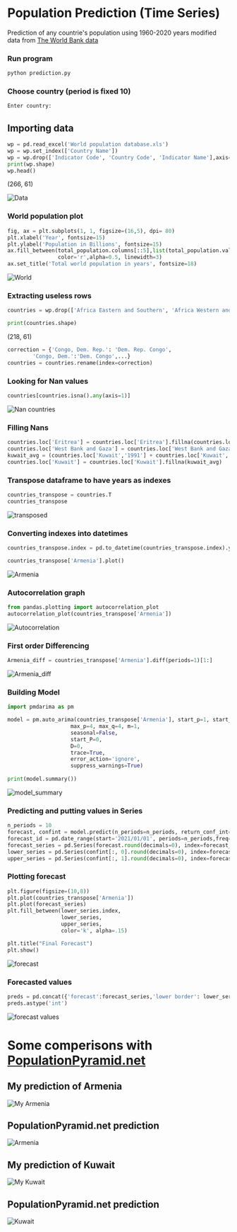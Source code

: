# Population Prediction (Time Series)

Prediction of any countrie's population using 1960-2020 years modified data from [The World Bank data](https://data.worldbank.org/indicator/SP.POP.TOTL)

### Run program
```bash
python prediction.py
```

### Choose country (period is fixed 10)

```bash
Enter country: 
```

## Importing data
```python
wp = pd.read_excel('World population database.xls')
wp = wp.set_index(['Country Name'])
wp = wp.drop(['Indicator Code', 'Country Code', 'Indicator Name'],axis=1)
print(wp.shape)
wp.head()
```
(266, 61)

![Data](images/World.png "World database")

### World population plot
```python
fig, ax = plt.subplots(1, 1, figsize=(16,5), dpi= 80)
plt.xlabel('Year', fontsize=15)
plt.ylabel('Population in Billions', fontsize=15)
ax.fill_between(total_population.columns[::5],list(total_population.values[0])[::5], 
                color='r',alpha=0.5, linewidth=3)
ax.set_title('Total world population in years', fontsize=18)
```

![World](images/World_population.png "World Population")

### Extracting useless rows
```python
countries = wp.drop(['Africa Eastern and Southern', 'Africa Western and Central', 'Arab World'...])
```

```python
print(countries.shape)
```
(218, 61)

```python
correction = {'Congo, Dem. Rep.': 'Dem. Rep. Congo',
        'Congo, Dem.':'Dem. Congo',...}
countries = countries.rename(index=correction)
```
### Looking for Nan values
```python
countries[countries.isna().any(axis=1)]
```
![Nan countries](images/Nans.png "Nans")

### Filling Nans
```python
countries.loc['Eritrea'] = countries.loc['Eritrea'].fillna(countries.loc['Eritrea','1969'])
countries.loc['West Bank and Gaza'] = countries.loc['West Bank and Gaza'].fillna(countries.loc['West Bank and Gaza','1990'])
kuwait_avg = (countries.loc['Kuwait','1991'] + countries.loc['Kuwait','1995'])/2
countries.loc['Kuwait'] = countries.loc['Kuwait'].fillna(kuwait_avg)
```

### Transpose dataframe to have years as indexes

```python
countries_transpose = countries.T
countries_transpose
```
![transposed](images/transposed.png "Transposed")


### Converting indexes into datetimes
```python
countries_transpose.index = pd.to_datetime(countries_transpose.index).year
```

```python
countries_transpose['Armenia'].plot()
```
![Armenia](images/Armenia_plot.png "Armenia")

### Autocorrelation graph
```python
from pandas.plotting import autocorrelation_plot
autocorrelation_plot(countries_transpose['Armenia'])
```

![Autocorrelation](images/Autocorrelation.png "Autocorrelation")

### First order Differencing

```python
Armenia_diff = countries_transpose['Armenia'].diff(periods=1)[1:]
```

![Armenia_diff](images/diff.png "Armenia")

### Building Model

```python
import pmdarima as pm

model = pm.auto_arima(countries_transpose['Armenia'], start_p=1, start_q=1,test='adf',
                    max_p=4, max_q=4, m=1,
                    seasonal=False,   
                    start_P=0, 
                    D=0, 
                    trace=True,
                    error_action='ignore',  
                    suppress_warnings=True)      
             
print(model.summary())
```
![model_summary](images/summary.png "model_summary")


### Predicting and putting values in Series
```python
n_periods = 10
forecast, confint = model.predict(n_periods=n_periods, return_conf_int=True)
forecast_id = pd.date_range(start='2021/01/01', periods=n_periods,freq='YS').year
forecast_series = pd.Series(forecast.round(decimals=0), index=forecast_id)
lower_series = pd.Series(confint[:, 0].round(decimals=0), index=forecast_id)
upper_series = pd.Series(confint[:, 1].round(decimals=0), index=forecast_id)
```
### Plotting forecast
```python
plt.figure(figsize=(10,8))
plt.plot(countries_transpose['Armenia'])
plt.plot(forecast_series)
plt.fill_between(lower_series.index, 
                 lower_series, 
                 upper_series, 
                 color='k', alpha=.15)

plt.title("Final Forecast")
plt.show()
```
![forecast](images/forecast.png "forecast")

### Forecasted values

```python
preds = pd.concat({'forecast':forecast_series,'lower border': lower_series, 'upper border': upper_series}, axis=1)
preds.astype('int')
```

![forecast values](images/forecast_values.png "forecast values")

# Some comperisons with [PopulationPyramid.net](https://www.populationpyramid.net/)

## My prediction of Armenia

![My Armenia](images/our_Armenia.png "My Armenia")

## PopulationPyramid.net prediction

![Armenia](images/Armenia.png "Armenia")

## My prediction of Kuwait

![My Kuwait](images/our_Kuwait.png "My Kuwait")

## PopulationPyramid.net prediction

![Kuwait](images/Kuwait.png "Kuwait")
